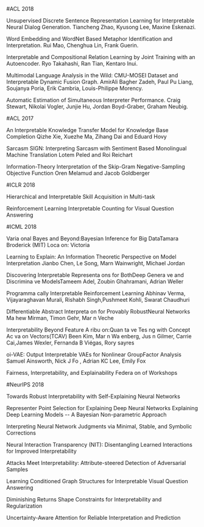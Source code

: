 #ACL 2018

Unsupervised Discrete Sentence Representation Learning for Interpretable Neural Dialog Generation. Tiancheng Zhao, Kyusong Lee, Maxine Eskenazi.

 Word Embedding and WordNet Based Metaphor Identification and Interpretation. Rui Mao, Chenghua Lin, Frank Guerin.

 Interpretable and Compositional Relation Learning by Joint Training with an Autoencoder. Ryo Takahashi, Ran Tian, Kentaro Inui.

Multimodal Language Analysis in the Wild: CMU-MOSEI Dataset and Interpretable Dynamic Fusion Graph. AmirAli Bagher Zadeh, Paul Pu Liang, Soujanya Poria, Erik Cambria, Louis-Philippe Morency.

Automatic Estimation of Simultaneous Interpreter Performance. Craig Stewart, Nikolai Vogler, Junjie Hu, Jordan Boyd-Graber, Graham Neubig.

#ACL 2017

An Interpretable Knowledge Transfer Model for Knowledge Base Completion Qizhe Xie, Xuezhe Ma, Zihang Dai and Eduard Hovy

Sarcasm SIGN: Interpreting Sarcasm with Sentiment Based Monolingual Machine Translation Lotem Peled and Roi Reichart

Information-Theory Interpretation of the Skip-Gram Negative-Sampling Objective Function Oren Melamud and Jacob Goldberger

#ICLR 2018

Hierarchical and Interpretable Skill Acquisition in Multi-task 

Reinforcement Learning
Interpretable Counting for Visual Question Answering

#ICML 2018

Varia onal Bayes and Beyond:Bayesian Inference for Big DataTamara Broderick (MIT)
Loca on: Victoria

Learning to Explain: An Information Theoretic Perspective on Model Interpretation
Jianbo Chen, Le Song, Marn Wainwright, Michael Jordan

Discovering Interpretable Representa ons for BothDeep Genera ve and Discrimina ve ModelsTameem Adel, Zoubin Ghahramani, Adrian Weller

Programma cally Interpretable Reinforcement Learning
Abhinav Verma, Vijayaraghavan Murali, Rishabh Singh,Pushmeet Kohli, Swarat Chaudhuri

Differentiable Abstract Interpreta on for Provably RobustNeural Networks
Ma hew Mirman, Timon Gehr, Mar n Veche

Interpretability Beyond Feature A ribu on:Quan ta ve Tes ng with Concept Ac va on Vectors(TCAV)
Been Kim, Mar n Wa enberg, Jus n Gilmer, Carrie Cai,James Wexler, Fernanda B Viégas, Rory sayres

oi-VAE: Output Interpretable VAEs for Nonlinear GroupFactor Analysis
Samuel Ainsworth, Nick J Fo , Adrian KC Lee, Emily Fox

Fairness, Interpretability, and Explainability Federa on of Workshops


#NeurIPS 2018

Towards Robust Interpretability with Self-Explaining Neural Networks

Representer Point Selection for Explaining Deep Neural Networks
Explaining Deep Learning Models -- A Bayesian Non-parametric Approach

Interpreting Neural Network Judgments via Minimal, Stable, and Symbolic Corrections

Neural Interaction Transparency (NIT): Disentangling Learned Interactions for Improved Interpretability

Attacks Meet Interpretability: Attribute-steered Detection of Adversarial Samples

Learning Conditioned Graph Structures for Interpretable Visual Question Answering

Diminishing Returns Shape Constraints for Interpretability and Regularization

Uncertainty-Aware Attention for Reliable Interpretation and Prediction

